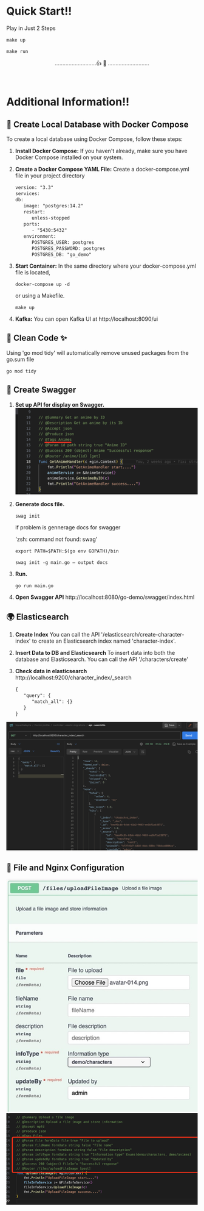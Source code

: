 # Quick Start!!
Play in Just 2 Steps
   ```
   make up
   ```
   ```
   make run
   ```
<div style="text-align:center">

   ...........................👍 💯 ........................... 

</div>
<br/>

# Additional Information!!
## 🐳 Create Local Database with Docker Compose
To create a local database using Docker Compose, follow these steps: 
1. **Install Docker Compose:** If you haven't already, make sure you have Docker Compose installed on your system. 


2. **Create a Docker Compose YAML File:** Create a docker-compose.yml file in your project directory
      ```
      version: "3.3"
      services:
      db:
         image: "postgres:14.2"
         restart:
            unless-stopped
         ports:
            - "5430:5432"
         environment:
            POSTGRES_USER: postgres
            POSTGRES_PASSWORD: postgres
            POSTGRES_DB: "go_demo"
      ```

3. **Start Container:** In the same directory where your docker-compose.yml file is located,

   ```
   docker-compose up -d
   ```
   or using a Makefile.
   ```
   make up
   ```

4. **Kafka:** You can open Kafka UI at http://localhost:8090/ui  

## 🧹 Clean Code ✨

   Using 'go mod tidy' will automatically remove unused packages from the go.sum file
   
   ``` clean go sum and go mod
   go mod tidy
   ``` 

## 🌱 Create Swagger

1. **Set up API for display on Swagger.**
  ![Alt text](image.png)

2. **Generate docs file.**  
   ```
   swag init
   ```
   if problem is gennerage docs for swagger

   'zsh: command not found: swag'
   ```
   export PATH=$PATH:$(go env GOPATH)/bin 
   ```
   ```
   swag init -g main.go — output docs
   ```

3. **Run.**  
   ```
   go run main.go
   ```
4. **Open Swagger API**
   http://localhost:8080/go-demo/swagger/index.html


## 🌍 Elasticsearch

1. **Create Index**
   You can call the API '/elasticsearch/create-character-index' to create an Elasticsearch index named 'character-index'.

2. **Insert Data to DB and Elasticsearch**
   To insert data into both the database and Elasticsearch. You can call the API '/characters/create'
3. **Check data in elasticsearch**
   http://localhost:9200/character_index/_search
   ```
   {
      "query": {
         "match_all": {}
      }
   }
   ```


![Alt text](image-1.png)



## 🌄 File and Nginx Configuration
![Alt text](image_file_req1.jpeg)
![Alt text](image_file_req2.png)